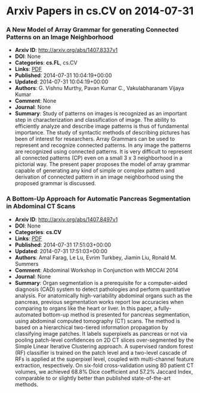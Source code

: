 # Arxiv Papers in cs.CV on 2014-07-31
### A New Model of Array Grammar for generating Connected Patterns on an Image Neighborhood
- **Arxiv ID**: http://arxiv.org/abs/1407.8337v1
- **DOI**: None
- **Categories**: **cs.FL**, cs.CV
- **Links**: [PDF](http://arxiv.org/pdf/1407.8337v1)
- **Published**: 2014-07-31 10:04:19+00:00
- **Updated**: 2014-07-31 10:04:19+00:00
- **Authors**: G. Vishnu Murthy, Pavan Kumar C., Vakulabharanam Vijaya Kumar
- **Comment**: None
- **Journal**: None
- **Summary**: Study of patterns on images is recognized as an important step in characterization and classification of image. The ability to efficiently analyze and describe image patterns is thus of fundamental importance. The study of syntactic methods of describing pictures has been of interest for researchers. Array Grammars can be used to represent and recognize connected patterns. In any image the patterns are recognized using connected patterns. It is very difficult to represent all connected patterns (CP) even on a small 3 x 3 neighborhood in a pictorial way. The present paper proposes the model of array grammar capable of generating any kind of simple or complex pattern and derivation of connected pattern in an image neighborhood using the proposed grammar is discussed.



### A Bottom-Up Approach for Automatic Pancreas Segmentation in Abdominal CT Scans
- **Arxiv ID**: http://arxiv.org/abs/1407.8497v1
- **DOI**: None
- **Categories**: **cs.CV**
- **Links**: [PDF](http://arxiv.org/pdf/1407.8497v1)
- **Published**: 2014-07-31 17:51:03+00:00
- **Updated**: 2014-07-31 17:51:03+00:00
- **Authors**: Amal Farag, Le Lu, Evrim Turkbey, Jiamin Liu, Ronald M. Summers
- **Comment**: Abdominal Workshop in Conjunction with MICCAI 2014
- **Journal**: None
- **Summary**: Organ segmentation is a prerequisite for a computer-aided diagnosis (CAD) system to detect pathologies and perform quantitative analysis. For anatomically high-variability abdominal organs such as the pancreas, previous segmentation works report low accuracies when comparing to organs like the heart or liver. In this paper, a fully-automated bottom-up method is presented for pancreas segmentation, using abdominal computed tomography (CT) scans. The method is based on a hierarchical two-tiered information propagation by classifying image patches. It labels superpixels as pancreas or not via pooling patch-level confidences on 2D CT slices over-segmented by the Simple Linear Iterative Clustering approach. A supervised random forest (RF) classifier is trained on the patch level and a two-level cascade of RFs is applied at the superpixel level, coupled with multi-channel feature extraction, respectively. On six-fold cross-validation using 80 patient CT volumes, we achieved 68.8% Dice coefficient and 57.2% Jaccard Index, comparable to or slightly better than published state-of-the-art methods.



